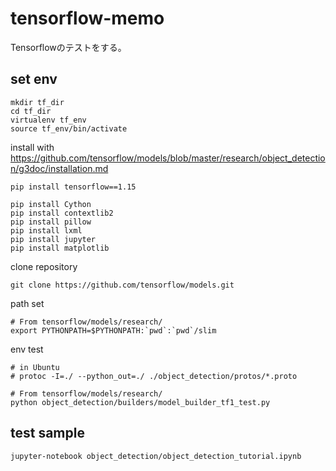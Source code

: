 # tensorflow-memo
Tensorflowのテストをする。　　

## set env

```
mkdir tf_dir
cd tf_dir
virtualenv tf_env
source tf_env/bin/activate
```

install with https://github.com/tensorflow/models/blob/master/research/object_detection/g3doc/installation.md
```
pip install tensorflow==1.15
```

```
pip install Cython
pip install contextlib2
pip install pillow
pip install lxml
pip install jupyter
pip install matplotlib
```

clone repository
```
git clone https://github.com/tensorflow/models.git
```
path set
```
# From tensorflow/models/research/
export PYTHONPATH=$PYTHONPATH:`pwd`:`pwd`/slim
```

env test
```
# in Ubuntu
# protoc -I=./ --python_out=./ ./object_detection/protos/*.proto

# From tensorflow/models/research/
python object_detection/builders/model_builder_tf1_test.py
```

## test sample

```
jupyter-notebook object_detection/object_detection_tutorial.ipynb 
```
